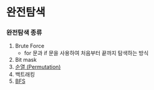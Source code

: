 # 완전탐색



### 완전탐색 종류

1. Brute Force
   - for 문과 if 문을 사용하여 처음부터 끝까지 탐색하는 방식
2. Bit mask
3. [순열 (Permutation)](./Permutation_순열.md)
4. 백트래킹
5. [BFS](./DFS_BFS.md)